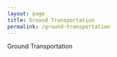 ```yaml
---
layout: page
title: Ground Transportation
permalink: /ground-transportation
---
```


Ground Transportation
